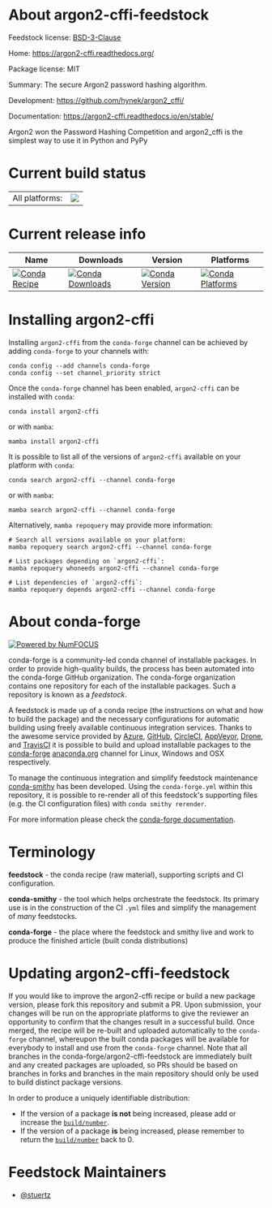 About argon2-cffi-feedstock
===========================

Feedstock license: [BSD-3-Clause](https://github.com/conda-forge/argon2_cffi-feedstock/blob/main/LICENSE.txt)

Home: https://argon2-cffi.readthedocs.org/

Package license: MIT

Summary: The secure Argon2 password hashing algorithm.

Development: https://github.com/hynek/argon2_cffi/

Documentation: https://argon2-cffi.readthedocs.io/en/stable/

Argon2 won the Password Hashing Competition and argon2_cffi is the simplest
way to use it in Python and PyPy


Current build status
====================


<table><tr><td>All platforms:</td>
    <td>
      <a href="https://dev.azure.com/conda-forge/feedstock-builds/_build/latest?definitionId=2709&branchName=main">
        <img src="https://dev.azure.com/conda-forge/feedstock-builds/_apis/build/status/argon2_cffi-feedstock?branchName=main">
      </a>
    </td>
  </tr>
</table>

Current release info
====================

| Name | Downloads | Version | Platforms |
| --- | --- | --- | --- |
| [![Conda Recipe](https://img.shields.io/badge/recipe-argon2--cffi-green.svg)](https://anaconda.org/conda-forge/argon2-cffi) | [![Conda Downloads](https://img.shields.io/conda/dn/conda-forge/argon2-cffi.svg)](https://anaconda.org/conda-forge/argon2-cffi) | [![Conda Version](https://img.shields.io/conda/vn/conda-forge/argon2-cffi.svg)](https://anaconda.org/conda-forge/argon2-cffi) | [![Conda Platforms](https://img.shields.io/conda/pn/conda-forge/argon2-cffi.svg)](https://anaconda.org/conda-forge/argon2-cffi) |

Installing argon2-cffi
======================

Installing `argon2-cffi` from the `conda-forge` channel can be achieved by adding `conda-forge` to your channels with:

```
conda config --add channels conda-forge
conda config --set channel_priority strict
```

Once the `conda-forge` channel has been enabled, `argon2-cffi` can be installed with `conda`:

```
conda install argon2-cffi
```

or with `mamba`:

```
mamba install argon2-cffi
```

It is possible to list all of the versions of `argon2-cffi` available on your platform with `conda`:

```
conda search argon2-cffi --channel conda-forge
```

or with `mamba`:

```
mamba search argon2-cffi --channel conda-forge
```

Alternatively, `mamba repoquery` may provide more information:

```
# Search all versions available on your platform:
mamba repoquery search argon2-cffi --channel conda-forge

# List packages depending on `argon2-cffi`:
mamba repoquery whoneeds argon2-cffi --channel conda-forge

# List dependencies of `argon2-cffi`:
mamba repoquery depends argon2-cffi --channel conda-forge
```


About conda-forge
=================

[![Powered by
NumFOCUS](https://img.shields.io/badge/powered%20by-NumFOCUS-orange.svg?style=flat&colorA=E1523D&colorB=007D8A)](https://numfocus.org)

conda-forge is a community-led conda channel of installable packages.
In order to provide high-quality builds, the process has been automated into the
conda-forge GitHub organization. The conda-forge organization contains one repository
for each of the installable packages. Such a repository is known as a *feedstock*.

A feedstock is made up of a conda recipe (the instructions on what and how to build
the package) and the necessary configurations for automatic building using freely
available continuous integration services. Thanks to the awesome service provided by
[Azure](https://azure.microsoft.com/en-us/services/devops/), [GitHub](https://github.com/),
[CircleCI](https://circleci.com/), [AppVeyor](https://www.appveyor.com/),
[Drone](https://cloud.drone.io/welcome), and [TravisCI](https://travis-ci.com/)
it is possible to build and upload installable packages to the
[conda-forge](https://anaconda.org/conda-forge) [anaconda.org](https://anaconda.org/)
channel for Linux, Windows and OSX respectively.

To manage the continuous integration and simplify feedstock maintenance
[conda-smithy](https://github.com/conda-forge/conda-smithy) has been developed.
Using the ``conda-forge.yml`` within this repository, it is possible to re-render all of
this feedstock's supporting files (e.g. the CI configuration files) with ``conda smithy rerender``.

For more information please check the [conda-forge documentation](https://conda-forge.org/docs/).

Terminology
===========

**feedstock** - the conda recipe (raw material), supporting scripts and CI configuration.

**conda-smithy** - the tool which helps orchestrate the feedstock.
                   Its primary use is in the construction of the CI ``.yml`` files
                   and simplify the management of *many* feedstocks.

**conda-forge** - the place where the feedstock and smithy live and work to
                  produce the finished article (built conda distributions)


Updating argon2-cffi-feedstock
==============================

If you would like to improve the argon2-cffi recipe or build a new
package version, please fork this repository and submit a PR. Upon submission,
your changes will be run on the appropriate platforms to give the reviewer an
opportunity to confirm that the changes result in a successful build. Once
merged, the recipe will be re-built and uploaded automatically to the
`conda-forge` channel, whereupon the built conda packages will be available for
everybody to install and use from the `conda-forge` channel.
Note that all branches in the conda-forge/argon2-cffi-feedstock are
immediately built and any created packages are uploaded, so PRs should be based
on branches in forks and branches in the main repository should only be used to
build distinct package versions.

In order to produce a uniquely identifiable distribution:
 * If the version of a package **is not** being increased, please add or increase
   the [``build/number``](https://docs.conda.io/projects/conda-build/en/latest/resources/define-metadata.html#build-number-and-string).
 * If the version of a package **is** being increased, please remember to return
   the [``build/number``](https://docs.conda.io/projects/conda-build/en/latest/resources/define-metadata.html#build-number-and-string)
   back to 0.

Feedstock Maintainers
=====================

* [@stuertz](https://github.com/stuertz/)

